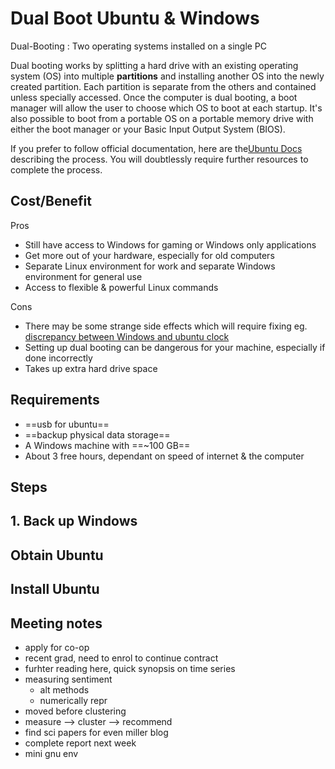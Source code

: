 ﻿# Dual Boot Ubuntu & Windows
Dual-Booting
: Two operating systems installed on a single PC

Dual booting works by splitting a hard drive with an existing operating system (OS) into multiple **partitions** and installing another OS into the newly created partition. Each partition is separate from the others and contained unless specially accessed. Once the computer is dual booting, a boot manager will allow the user to choose which OS to boot at each startup. It's also possible to boot from a portable OS on a portable memory drive with either the boot manager or your Basic Input Output System (BIOS).

If you prefer to follow official documentation, here are the[Ubuntu Docs](https://help.ubuntu.com/community/WindowsDualBoot) describing the process. You will doubtlessly require further resources to complete the process.

## Cost/Benefit
Pros
* Still have access to Windows for gaming or Windows only applications
* Get more out of your hardware, especially for old computers
* Separate Linux environment for work and separate Windows environment for general use
* Access to flexible & powerful Linux commands

Cons
* There may be some strange side effects which will require fixing eg. [discrepancy between Windows and ubuntu clock](https://askubuntu.com/questions/169376/clock-time-is-off-on-dual-boot)
* Setting up dual booting can be dangerous for your machine, especially if done incorrectly
* Takes up extra hard drive space

## Requirements
* ==usb for ubuntu==
* ==backup physical data storage==
* A Windows machine with ==~100 GB==
* About 3 free hours, dependant on speed of internet & the computer

## Steps
## 1. Back up Windows
## Obtain Ubuntu
## Install Ubuntu


## Meeting notes
* apply for co-op
* recent grad, need to enrol to continue contract
* furhter reading here, quick synopsis on time series
* measuring sentiment
	* alt methods
	* numerically repr
* moved before clustering
* measure --> cluster --> recommend
* find sci papers for even miller blog
* complete report next week
* mini gnu env
